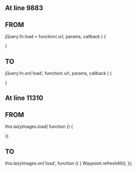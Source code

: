 
## At line 9883 
## FROM
jQuery.fn.load = function( url, params, callback ) {
    
}

## TO
jQuery.fn.on('load', function( url, params, callback ) {

}


## At line 11310
## FROM
this.lazyImages.load( function () {
    
})

## TO
this.lazyImages.on('load', function () {
    Waypoint.refreshAll();
});

